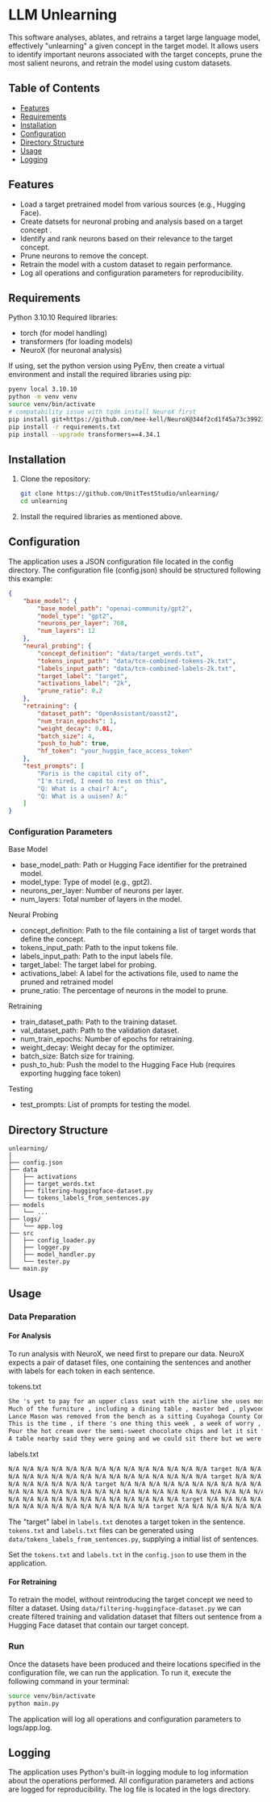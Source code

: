 # LLM Unlearning

This software analyses, ablates, and retrains a target large language model, effectively "unlearning" a given concept in the target model. It allows users to identify important neurons associated with the target concepts, prune the most salient neurons, and retrain the model using custom datasets.

## Table of Contents

-  [Features](#features)
-  [Requirements](#requirements)
-  [Installation](#installation)
-  [Configuration](#configuration)
-  [Directory Structure](#directory-structure)
-  [Usage](#usage)
-  [Logging](#logging)

## Features

-  Load a target pretrained model from various sources (e.g., Hugging Face).
-  Create datsets for neuronal probing and analysis based on a target concept .
-  Identify and rank neurons based on their relevance to the target concept.
-  Prune neurons to remove the concept.
-  Retrain the model with a custom dataset to regain performance.
-  Log all operations and configuration parameters for reproducibility.

## Requirements

Python 3.10.10
Required libraries:
  - torch (for model handling)
  - transformers (for loading models)
  - NeuroX (for neuronal analysis)

If using, set the python version using PyEnv, then create a virtual environment and install the required libraries using pip:

```bash
pyenv local 3.10.10
python -m venv venv
source venv/bin/activate
# compatability issue with tqdm install NeuroX first
pip install git+https://github.com/mee-kell/NeuroX@344f2cd1f45a73c39923eaa88d2caf68baa31c0e
pip install -r requirements.txt
pip install --upgrade transformers==4.34.1
```

## Installation

1. Clone the repository:

   ```bash
   git clone https://github.com/UnitTestStudio/unlearning/
   cd unlearning
   ```

2. Install the required libraries as mentioned above.

## Configuration

The application uses a JSON configuration file located in the config directory. The configuration file (config.json) should be structured following this example:

```json
{
    "base_model": {
        "base_model_path": "openai-community/gpt2",
        "model_type": "gpt2",
        "neurons_per_layer": 768,
        "num_layers": 12
    },
    "neural_probing": {
        "concept_definition": "data/target_words.txt",
        "tokens_input_path": "data/tcn-combined-tokens-2k.txt",
        "labels_input_path": "data/tcn-combined-labels-2k.txt",
        "target_label": "target",
        "activations_label": "2k",
        "prune_ratio": 0.2
    },
    "retraining": {
        "dataset_path": "OpenAssistant/oasst2",
        "num_train_epochs": 1,
        "weight_decay": 0.01,
        "batch_size": 4,
        "push_to_hub": true,
        "hf_token": "your_huggin_face_access_token"
    },
    "test_prompts": [
        "Paris is the capital city of",
        "I'm tired, I need to rest on this",
        "Q: What is a chair? A:",
        "Q: What is a uuisen? A:"
    ]
}

```

### Configuration Parameters
Base Model
- base_model_path: Path or Hugging Face identifier for the pretrained model.
- model_type: Type of model (e.g., gpt2).
- neurons_per_layer: Number of neurons per layer.
- num_layers: Total number of layers in the model.

Neural Probing
- concept_definition: Path to the file containing a list of target words that define the concept.
- tokens_input_path: Path to the input tokens file.
- labels_input_path: Path to the input labels file.
- target_label: The target label for probing.
- activations_label: A label for the activations file, used to name the pruned and retrained model
- prune_ratio: The percentage of neurons in the model to prune.

Retraining
- train_dataset_path: Path to the training dataset.
- val_dataset_path: Path to the validation dataset.
- num_train_epochs: Number of epochs for retraining.
- weight_decay: Weight decay for the optimizer.
- batch_size: Batch size for training.
- push_to_hub: Push the model to the Hugging Face Hub (requires exporting hugging face token)

Testing
- test_prompts: List of prompts for testing the model.


## Directory Structure

```
unlearning/
│
├── config.json
├── data
│   ├── activations
│   ├── target_words.txt
│   ├── filtering-huggingface-dataset.py
│   └── tokens_labels_from_sentences.py
├── models
│   └── ...
├── logs/                       
│   └── app.log                 
├── src
│   ├── config_loader.py
│   ├── logger.py
│   ├── model_handler.py
│   └── tester.py
└── main.py     
```

## Usage
### Data Preparation
#### For Analysis
To run analysis with NeuroX, we need first to prepare our data. NeuroX expects a pair of dataset files, one containing the sentences and another with labels for each token in each sentence. 

tokens.txt
```txt
She 's yet to pay for an upper class seat with the airline she uses most , Virgin Atlantic .
Much of the furniture , including a dining table , master bed , plywood sofa and a coffee table , also by Stummel .
Lance Mason was removed from the bench as a sitting Cuyahoga County Common Pleas judge at the time .
This is the time , if there 's one thing this week , a week of worry , a week of turmoil ( ph ) , a week of chaos , but a week where children , teenagers can sit ( ph ) forward and say enough is enough and things may finally change .
Pour the hot cream over the semi-sweet chocolate chips and let it sit for 3 minutes .
A table nearby said they were going and we could sit there but we were just left hanging , not knowing if we could stay or not .
```
labels.txt
```txt
N/A N/A N/A N/A N/A N/A N/A N/A N/A N/A N/A N/A N/A N/A target N/A N/A N/A N/A N/A N/A N/A N/A N/A N/A
N/A N/A N/A N/A N/A N/A N/A N/A N/A N/A N/A N/A N/A N/A target N/A N/A N/A N/A N/A N/A N/A N/A N/A
N/A N/A N/A N/A N/A N/A target N/A N/A N/A N/A N/A N/A N/A N/A N/A N/A N/A N/A
N/A N/A N/A N/A N/A N/A N/A N/A N/A N/A N/A N/A N/A N/A N/A N/A N/A N/A N/A N/A N/A N/A N/A N/A N/A N/A N/A N/A N/A N/A N/A N/A N/A N/A N/A N/A N/A N/A N/A target N/A N/A N/A N/A N/A N/A N/A N/A N/A N/A N/A N/A N/A N/A N/A
N/A N/A N/A N/A N/A N/A N/A N/A N/A N/A N/A N/A target N/A N/A N/A N/A
N/A N/A N/A N/A N/A N/A N/A N/A N/A N/A target N/A N/A N/A N/A N/A N/A N/A N/A N/A N/A N/A N/A N/A N/A N/A N/A N/A
```

The "target" label in `labels.txt` denotes a target token in the sentence. `tokens.txt` and `labels.txt` files can be generated using `data/tokens_labels_from_sentences.py`, supplying a initial list of sentences.

Set the `tokens.txt` and `labels.txt` in the `config.json` to use them in the application.

#### For Retraining
To retrain the model, without reintroducing the target concept we need to filter a dataset. Using `data/filtering-huggingface-dataset.py` we can create filtered training and validation dataset that filters out sentence from a Hugging Face dataset that contain our target concept. 

### Run
Once the datasets have been produced and theire locations specified in the configuration file, we can run the application. To run it, execute the following command in your terminal:

```bash
source venv/bin/activate
python main.py
```

The application will log all operations and configuration parameters to logs/app.log.

## Logging

The application uses Python's built-in logging module to log information about the operations performed. All configuration parameters and actions are logged for reproducibility. The log file is located in the logs directory.
